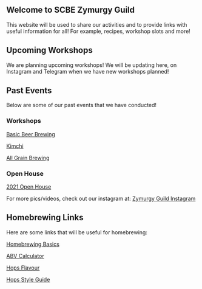 ## Welcome to SCBE Zymurgy Guild

This website will be used to share our activities and to provide links with useful information for all! For example, recipes, workshop slots and more!

## Upcoming Workshops

We are planning upcoming workshops! We will be updating here, on Instagram and Telegram when we have new workshops planned!

## Past Events

Below are some of our past events that we have conducted!

### Workshops

[Basic Beer Brewing](./BasicBrewing.html)

[Kimchi](./KimchiW.html)

[All Grain Brewing](./AllG.html)

### Open House

[2021 Open House](./2021OH.html)

For more pics/videos, check out our instagram at: [Zymurgy Guild Instagram](https://www.instagram.com/scbe_zymurgyguild/)

## Homebrewing Links

Here are some links that will be useful for homebrewing:

[Homebrewing Basics](http://www.howtobrew.com/)

[ABV Calculator](https://www.vinolab.hr/calculator/gravity-density-sugar-conversions-en19)

[Hops Flavour](https://byo.com/resource/hops/)

[Hops Style Guide](http://www.hopslist.com/style-guide/)

